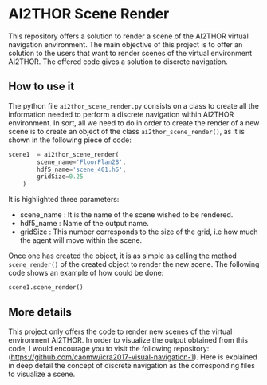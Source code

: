 # AI2THOR Scene Render
This repository offers a solution to render a scene of the AI2THOR virtual navigation environment.
The main objective of this project is to offer an solution to the users that want to render scenes of the virtual environment AI2THOR.
The offered code gives a solution to discrete navigation. 

## How to use it
The python file ```ai2thor_scene_render.py``` consists on a class to create all the information needed to perform a discrete navigation within AI2THOR environment.
In sort, all we need to do in order to create the render of a new scene is to create an object of the class ```ai2thor_scene_render()```, as it is shown in the following piece of code:

```python
scene1  = ai2thor_scene_render(
        scene_name='FloorPlan28',
        hdf5_name='scene_401.h5',
        gridSize=0.25
    )
```
It is highlighted three parameters:

* scene_name : It is the name of the scene wished to be rendered.
* hdf5_name : Name of the output name.
* gridSize : This number corresponds to the size of the grid, i.e how much the agent will move within the scene.

Once one has created the object, it is as simple as calling the method ```scene_render()``` of the created object to render the new scene. The following code shows an example of how could be done:

```python
scene1.scene_render()
```

## More details
This project only offers the code to render new scenes of the virtual environment AI2THOR. In order to visualize the output obtained from this code, I would encourage you to visit the following repository: (https://github.com/caomw/icra2017-visual-navigation-1). Here is explained in deep detail the concept of discrete navigation as the corresponding files to visualize a scene.
